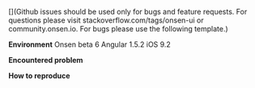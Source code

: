 [](Github issues should be used only for bugs and feature requests. For questions please visit stackoverflow.com/tags/onsen-ui or community.onsen.io. For bugs please use the following template.)

__Environment__
Onsen beta 6
Angular 1.5.2
iOS 9.2

__Encountered problem__


__How to reproduce__

